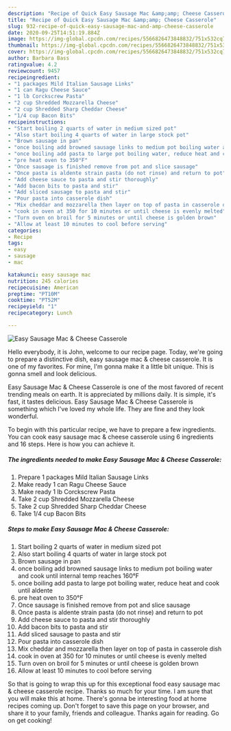```yaml
---
description: "Recipe of Quick Easy Sausage Mac &amp;amp; Cheese Casserole"
title: "Recipe of Quick Easy Sausage Mac &amp;amp; Cheese Casserole"
slug: 932-recipe-of-quick-easy-sausage-mac-and-amp-cheese-casserole
date: 2020-09-25T14:51:19.884Z
image: https://img-global.cpcdn.com/recipes/5566826473848832/751x532cq70/easy-sausage-mac-cheese-casserole-recipe-main-photo.jpg
thumbnail: https://img-global.cpcdn.com/recipes/5566826473848832/751x532cq70/easy-sausage-mac-cheese-casserole-recipe-main-photo.jpg
cover: https://img-global.cpcdn.com/recipes/5566826473848832/751x532cq70/easy-sausage-mac-cheese-casserole-recipe-main-photo.jpg
author: Barbara Bass
ratingvalue: 4.2
reviewcount: 9457
recipeingredient:
- "1 packages Mild Italian Sausage Links"
- "1 can Ragu Cheese Sauce"
- "1 lb Corckscrew Pasta"
- "2 cup Shredded Mozzarella Cheese"
- "2 cup Shredded Sharp Cheddar Cheese"
- "1/4 cup Bacon Bits"
recipeinstructions:
- "Start boiling 2 quarts of water in medium sized pot"
- "Also start boiling 4 quarts of water in large stock pot"
- "Brown sausage in pan"
- "once boiling add browned sausage links to medium pot boiling water and cook until internal temp reaches 160°F"
- "once boiling add pasta to large pot boiling water, reduce heat and cook until aldente"
- "pre heat oven to 350°F"
- "Once sausage is finished remove from pot and slice sausage"
- "Once pasta is aldente strain pasta (do not rinse) and return to pot"
- "Add cheese sauce to pasta and stir thoroughly"
- "Add bacon bits to pasta and stir"
- "Add sliced sausage to pasta and stir"
- "Pour pasta into casserole dish"
- "Mix cheddar and mozzarella then layer on top of pasta in casserole dish"
- "cook in oven at 350 for 10 minutes or until cheese is evenly melted"
- "Turn oven on broil for 5 minutes or until cheese is golden brown"
- "Allow at least 10 minutes to cool before serving"
categories:
- Recipe
tags:
- easy
- sausage
- mac

katakunci: easy sausage mac 
nutrition: 245 calories
recipecuisine: American
preptime: "PT10M"
cooktime: "PT52M"
recipeyield: "1"
recipecategory: Lunch

---
```



![Easy Sausage Mac &amp; Cheese Casserole](https://img-global.cpcdn.com/recipes/5566826473848832/751x532cq70/easy-sausage-mac-cheese-casserole-recipe-main-photo.jpg)

Hello everybody, it is John, welcome to our recipe page. Today, we're going to prepare a distinctive dish, easy sausage mac &amp; cheese casserole. It is one of my favorites. For mine, I'm gonna make it a little bit unique. This is gonna smell and look delicious.



Easy Sausage Mac &amp; Cheese Casserole is one of the most favored of recent trending meals on earth. It is appreciated by millions daily. It is simple, it's fast, it tastes delicious. Easy Sausage Mac &amp; Cheese Casserole is something which I've loved my whole life. They are fine and they look wonderful.


To begin with this particular recipe, we have to prepare a few ingredients. You can cook easy sausage mac &amp; cheese casserole using 6 ingredients and 16 steps. Here is how you can achieve it.

<!--inarticleads1-->

##### The ingredients needed to make Easy Sausage Mac &amp; Cheese Casserole:

1. Prepare 1 packages Mild Italian Sausage Links
1. Make ready 1 can Ragu Cheese Sauce
1. Make ready 1 lb Corckscrew Pasta
1. Take 2 cup Shredded Mozzarella Cheese
1. Take 2 cup Shredded Sharp Cheddar Cheese
1. Take 1/4 cup Bacon Bits




<!--inarticleads2-->

##### Steps to make Easy Sausage Mac &amp; Cheese Casserole:

1. Start boiling 2 quarts of water in medium sized pot
1. Also start boiling 4 quarts of water in large stock pot
1. Brown sausage in pan
1. once boiling add browned sausage links to medium pot boiling water and cook until internal temp reaches 160°F
1. once boiling add pasta to large pot boiling water, reduce heat and cook until aldente
1. pre heat oven to 350°F
1. Once sausage is finished remove from pot and slice sausage
1. Once pasta is aldente strain pasta (do not rinse) and return to pot
1. Add cheese sauce to pasta and stir thoroughly
1. Add bacon bits to pasta and stir
1. Add sliced sausage to pasta and stir
1. Pour pasta into casserole dish
1. Mix cheddar and mozzarella then layer on top of pasta in casserole dish
1. cook in oven at 350 for 10 minutes or until cheese is evenly melted
1. Turn oven on broil for 5 minutes or until cheese is golden brown
1. Allow at least 10 minutes to cool before serving




So that is going to wrap this up for this exceptional food easy sausage mac &amp; cheese casserole recipe. Thanks so much for your time. I am sure that you will make this at home. There's gonna be interesting food at home recipes coming up. Don't forget to save this page on your browser, and share it to your family, friends and colleague. Thanks again for reading. Go on get cooking!
